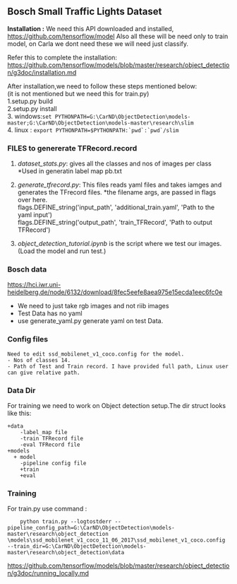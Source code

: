 ## Bosch Small Traffic Lights Dataset  

**Installation :**
We need this API downloaded and installed, https://github.com/tensorflow/model Also all these will be need only to train model, 
on Carla we dont need these we will need just classify.  

Refer this to complete the installation:
https://github.com/tensorflow/models/blob/master/research/object_detection/g3doc/installation.md  


After installation,we need to follow these steps mentioned below:  
(it is not mentioned but we need this for train.py)  
1.setup.py build  
2.setup.py install  
3. windows:`set PYTHONPATH=G:\CarND\ObjectDetection\models-master;G:\CarND\ObjectDetection\models-master\research\slim`    
4. linux : ```export PYTHONPATH=$PYTHONPATH:`pwd`:`pwd`/slim ```  

### FILES to genererate TFRecord.record   
1. *dataset_stats.py*: gives all the classes and nos of images per class     
      *Used in generatin label map pb.txt  

2. *generate_tfrecord.py*: This files reads yaml files and takes iamges and generates the TFrecord files.
      *the filename args, are passed in flags over here.  
         flags.DEFINE_string('input_path', 'additional_train.yaml', 'Path to the yaml input')  
         flags.DEFINE_string('output_path', 'train_TFRecord', 'Path to output TFRecord')  
      

3. *object_detection_tutorial.ipynb* is the script where we test our images.(Load the model and run test.)

### Bosch data  
https://hci.iwr.uni-heidelberg.de/node/6132/download/8fec5eefe8aea975e15ecda1eec6fc0e
- We need to just take rgb  images and not riib images   
- Test Data has no yaml  
- use generate_yaml.py generate yaml on test Data.  

### Config files  
    Need to edit ssd_mobilenet_v1_coco.config for the model.  
    - Nos of classes 14.  
    - Path of Test and Train record. I have provided full path, Linux user can give relative path.  
    
    
### Data Dir
  For training we need to work on Object detection setup.The dir struct looks like this:  
  ```
  +data  
      -label_map file  
      -train TFRecord file  
      -eval TFRecord file  
  +models  
    + model  
      -pipeline config file  
      +train  
      +eval  
  ```


### Training  
  For train.py use command :
  ```
      python train.py --logtostderr --pipeline_config_path=G:\CarND\ObjectDetection\models-master\research\object_detection \models\ssd_mobilenet_v1_coco_11_06_2017\ssd_mobilenet_v1_coco.config --train_dir=G:\CarND\ObjectDetection\models-master\research\object_detection\data
```
https://github.com/tensorflow/models/blob/master/research/object_detection/g3doc/running_locally.md 




